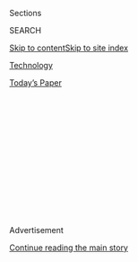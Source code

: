 <div id="app">

<div>

<div>

<div>

<div class="NYTAppHideMasthead css-1q2w90k e1suatyy0">

<div class="section css-ui9rw0 e1suatyy2">

<div class="css-eph4ug er09x8g0">

<div class="css-6n7j50">

</div>

<span class="css-1dv1kvn">Sections</span>

<div class="css-10488qs">

<span class="css-1dv1kvn">SEARCH</span>

</div>

[Skip to content](#site-content)[Skip to site
index](#site-index)

</div>

<div id="masthead-section-label" class="css-1wr3we4 eaxe0e00">

[Technology](https://www.nytimes3xbfgragh.onion/section/technology)

</div>

<div class="css-10698na e1huz5gh0">

</div>

</div>

<div id="masthead-bar-one" class="section hasLinks css-15hmgas e1csuq9d3">

<div class="css-uqyvli e1csuq9d0">

</div>

<div class="css-1uqjmks e1csuq9d1">

</div>

<div class="css-9e9ivx">

[](https://myaccount.nytimes3xbfgragh.onion/auth/login?response_type=cookie&client_id=vi)

</div>

<div class="css-1bvtpon e1csuq9d2">

[Today’s
Paper](https://www.nytimes3xbfgragh.onion/section/todayspaper)

</div>

</div>

</div>

</div>

<div data-aria-hidden="false">

<div id="site-content" data-role="main">

<div>

<div class="css-1aor85t" style="opacity:0.000000001;z-index:-1;visibility:hidden">

<div class="css-1hqnpie">

<div class="css-epjblv">

<span class="css-17xtcya">[Technology](/section/technology)</span><span class="css-x15j1o">|</span><span class="css-fwqvlz">ByteDance
Said to Offer to Sell TikTok’s U.S.
Operations</span>

</div>

<div class="css-k008qs">

<div class="css-1iwv8en">

<span class="css-18z7m18"></span>

<div>

</div>

</div>

<span class="css-1n6z4y">https://nyti.ms/39KJcXr</span>

<div class="css-1705lsu">

<div class="css-4xjgmj">

<div class="css-4skfbu" data-role="toolbar" data-aria-label="Social Media Share buttons, Save button, and Comments Panel with current comment count" data-testid="share-tools">

  - 
  - 
  - 
  - 
    
    <div class="css-6n7j50">
    
    </div>

  - 

</div>

</div>

</div>

</div>

</div>

</div>

<div id="NYT_TOP_BANNER_REGION" class="css-13pd83m">

</div>

<div id="top-wrapper" class="css-1sy8kpn">

<div id="top-slug" class="css-l9onyx">

Advertisement

</div>

[Continue reading the main
story](#after-top)

<div class="ad top-wrapper" style="text-align:center;height:100%;display:block;min-height:250px">

<div id="top" class="place-ad" data-position="top" data-size-key="top">

</div>

</div>

<div id="after-top">

</div>

</div>

<div>

<div id="sponsor-wrapper" class="css-1hyfx7x">

<div id="sponsor-slug" class="css-19vbshk">

Supported by

</div>

[Continue reading the main
story](#after-sponsor)

<div id="sponsor" class="ad sponsor-wrapper" style="text-align:center;height:100%;display:block">

</div>

<div id="after-sponsor">

</div>

</div>

<div class="css-186x18t">

</div>

<div class="css-1vkm6nb ehdk2mb0">

# ByteDance Said to Offer to Sell TikTok’s U.S. Operations

</div>

The Trump administration has said the video app poses security concerns
because of its Chinese ownership.

<div class="css-79elbk" data-testid="photoviewer-wrapper">

<div class="css-z3e15g" data-testid="photoviewer-wrapper-hidden">

</div>

<div class="css-1a48zt4 ehw59r15" data-testid="photoviewer-children">

![<span class="css-16f3y1r e13ogyst0" data-aria-hidden="true">President
Trump has said that he was considering various options for the popular
video app TikTok, including banning
it.</span><span class="css-cnj6d5 e1z0qqy90" itemprop="copyrightHolder"><span class="css-1ly73wi e1tej78p0">Credit...</span><span><span>Martin
Bureau/Agence France-Presse — Getty
Images</span></span></span>](https://static01.graylady3jvrrxbe.onion/images/2020/08/01/business/01tiktok/merlin_175185663_9e434ff0-7dd2-45cb-9722-b47752b5bd81-articleLarge.jpg?quality=75&auto=webp&disable=upscale)

</div>

</div>

<div class="css-18e8msd">

<div class="css-pdw9fk epjyd6m0">

<div class="css-1txwxcy ey68jwv0" data-aria-hidden="true">

[![Raymond
Zhong](https://static01.graylady3jvrrxbe.onion/images/2018/10/15/multimedia/author-raymond-zhong/author-raymond-zhong-thumbLarge.png
"Raymond Zhong")](https://www.nytimes3xbfgragh.onion/by/raymond-zhong)[![Steve
Lohr](https://static01.graylady3jvrrxbe.onion/images/2018/02/20/multimedia/author-steve-lohr/author-steve-lohr-thumbLarge.jpg
"Steve Lohr")](https://www.nytimes3xbfgragh.onion/by/steve-lohr)

</div>

<div class="css-1baulvz">

By [<span class="css-1baulvz" itemprop="name">Raymond
Zhong</span>](https://www.nytimes3xbfgragh.onion/by/raymond-zhong) and
[<span class="css-1baulvz last-byline" itemprop="name">Steve
Lohr</span>](https://www.nytimes3xbfgragh.onion/by/steve-lohr)

</div>

</div>

  - 
    
    <div class="css-ld3wwf e16638kd2">
    
    Aug. 1,
    2020
    
    </div>

  - 
    
    <div class="css-4xjgmj">
    
    <div class="css-d8bdto" data-role="toolbar" data-aria-label="Social Media Share buttons, Save button, and Comments Panel with current comment count" data-testid="share-tools">
    
      - 
      - 
      - 
      - 
        
        <div class="css-6n7j50">
        
        </div>
    
      - 
    
    </div>
    
    </div>

</div>

</div>

<div class="section meteredContent css-1r7ky0e" name="articleBody" itemprop="articleBody">

<div class="css-1fanzo5 StoryBodyCompanionColumn">

<div class="css-53u6y8">

ByteDance, the Chinese internet giant that owns TikTok, has offered to
sell all of the popular video app’s American operations as a way to save
the business from being banned by the Trump administration, a person
with knowledge of the matter said on Saturday.

President Trump had [told reporters on
Friday](https://www.nytimes3xbfgragh.onion/2020/07/31/technology/tiktok-microsoft.html)
that he was considering various options for TikTok, including banning
it. White House officials have said the app may pose a national security
threat because of its Chinese ownership. India, one of TikTok’s largest
markets, [banned the
app](https://www.nytimes3xbfgragh.onion/2020/06/30/technology/india-china-tiktok.html)
in June, citing security concerns. That helped prompt the Trump
administration to consider with greater urgency whether TikTok should be
curbed in the United States as well.

ByteDance’s offer to completely divest TikTok’s American operations was
[reported earlier by
Reuters](https://www.reuters.com/article/us-usa-tiktok-bytedance-exclusive-idUSKBN24X3SK).

It was not clear whether the Trump administration would accept the
divestment as a sufficient response to its concerns. ByteDance had
[previously sought to keep a minority
stake](https://www.nytimes3xbfgragh.onion/2020/07/23/business/dealbook/tiktok-bytedance-investors-trump.html?searchResultPosition=2)in
TikTok’s American operations, but the administration rejected that,
according to the person with knowledge of the matter, who spoke on the
condition of anonymity because the discussions are confidential.

Microsoft and other companies have been in talks to buy TikTok, but a
deal has not yet been reached, the person added. Many of the parties are
waiting for Mr. Trump to take action, one of the people said.

</div>

</div>

<div class="css-1fanzo5 StoryBodyCompanionColumn">

<div class="css-53u6y8">

The proposed divestment would not necessarily affect the company’s
operations outside the United States. TikTok has offices and users
around the globe. It has said it has 100 million users in the United
States.

“While we do not comment on rumors or speculation, we are confident in
the long-term success of TikTok,” a company representative said on
Saturday.

Pressure on TikTok has been building for months. Last fall, the
[Committee on Foreign Investment in the United
States](https://www.nytimes3xbfgragh.onion/2019/11/01/technology/tiktok-national-security-review.html),
or Cfius, began examining ByteDance’s [2017 purchase of
Musical.ly](https://www.nytimes3xbfgragh.onion/2017/11/10/business/dealbook/musically-sold-app-video.html),
a video app that was later merged into TikTok. Lawmakers and White House
officials have also expressed concerns that TikTok data could be made
available to the Chinese government, which the company has repeatedly
denied.

Excising TikTok’s U.S. operations from the rest of the company could be
complicated. TikTok has been hiring engineers in the United States, but
engineers in China have been crucial in developing and running the app.
TikTok this year hired a top Disney executive, [Kevin
Mayer](https://www.nytimes3xbfgragh.onion/2020/05/18/business/media/tiktok-ceo-kevin-mayer.html),
as its chief executive as part of an effort to emphasize its autonomy
within ByteDance, which is headquartered in Beijing.

TikTok has become the first Chinese internet service to win a large
global following. And in the process, ByteDance, which was founded in
2012, has become one of the world’s most valuable start-ups. It was
recently valued at around $100 billion, according to the research firm
PitchBook.

</div>

</div>

<div class="css-1fanzo5 StoryBodyCompanionColumn">

<div class="css-53u6y8">

But TikTok’s rise to prominence has coincided with a deepening rift
between the United States and China over technology, trade, human rights
and much else.

In a [video
message](https://twitter.com/tiktok_us/status/1289565422350553091)
posted Saturday morning, Vanessa Pappas, TikTok’s U.S. general manager,
said that TikTok had 1,500 employees in the United States.

“We’re not planning on going anywhere,” Ms. Pappas said.

</div>

</div>

<div class="css-cfo9c3">

</div>

<div class="css-1fanzo5 StoryBodyCompanionColumn">

<div class="css-53u6y8">

If Microsoft were to succeed in acquiring TikTok’s U.S. operations, it
would fit a pattern of deal making under the software giant’s chief
executive, Satya Nadella.

Under Mr. Nadella, who became Microsoft’s chief in early 2014, the
company has made three major acquisitions totaling more than $35
billion: Mojang, the creator of popular online video game Minecraft;
LinkedIn, the professional social network; and GitHub, an online network
for software developers. All three are online communities that require
large and sophisticated computing capability to operate — and to scale
up for further growth.

Unlike other potential TikTok acquirers like Facebook and Google,
Microsoft would probably not be stopped by antitrust challenges. Other
than its gaming business, Microsoft is mainly in business technology
markets.

And TikTok may also view Microsoft as a safe landing spot. Mr. Nadella
has allowed Minecraft, LinkedIn and GitHub to keep operating largely
independently. Microsoft, analysts said, has taken a patient stance with
all three, adding resources to each and seeing how they develop rather
than applying management controls from headquarters to seek higher
profits quickly.

Microsoft declined to comment.

</div>

</div>

<div>

</div>

</div>

<div>

</div>

<div>

</div>

<div>

</div>

<div>

<div id="bottom-wrapper" class="css-1ede5it">

<div id="bottom-slug" class="css-l9onyx">

Advertisement

</div>

[Continue reading the main
story](#after-bottom)

<div id="bottom" class="ad bottom-wrapper" style="text-align:center;height:100%;display:block;min-height:90px">

</div>

<div id="after-bottom">

</div>

</div>

</div>

</div>

</div>

## Site Index

<div>

</div>

## Site Information Navigation

  - [© <span>2020</span> <span>The New York Times
    Company</span>](https://help.nytimes3xbfgragh.onion/hc/en-us/articles/115014792127-Copyright-notice)

<!-- end list -->

  - [NYTCo](https://www.nytco.com/)
  - [Contact
    Us](https://help.nytimes3xbfgragh.onion/hc/en-us/articles/115015385887-Contact-Us)
  - [Work with us](https://www.nytco.com/careers/)
  - [Advertise](https://nytmediakit.com/)
  - [T Brand Studio](http://www.tbrandstudio.com/)
  - [Your Ad
    Choices](https://www.nytimes3xbfgragh.onion/privacy/cookie-policy#how-do-i-manage-trackers)
  - [Privacy](https://www.nytimes3xbfgragh.onion/privacy)
  - [Terms of
    Service](https://help.nytimes3xbfgragh.onion/hc/en-us/articles/115014893428-Terms-of-service)
  - [Terms of
    Sale](https://help.nytimes3xbfgragh.onion/hc/en-us/articles/115014893968-Terms-of-sale)
  - [Site
    Map](https://spiderbites.nytimes3xbfgragh.onion)
  - [Help](https://help.nytimes3xbfgragh.onion/hc/en-us)
  - [Subscriptions](https://www.nytimes3xbfgragh.onion/subscription?campaignId=37WXW)

</div>

</div>

</div>

</div>

